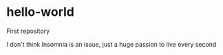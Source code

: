 # hello-world
First repository

I don't think Insomnia is an issue, just a huge passion to live every second
